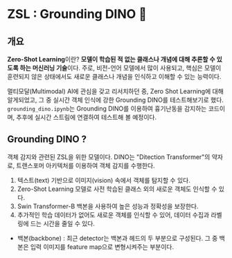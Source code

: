 # ZSL : Grounding DINO 🦖
## 개요
**Zero-Shot Learning**이란? **모델이 학습된 적 없는 클래스나 개념에 대해 추론할 수 있도록 하는 머신러닝 기술**이다. 주로, 비전-언어 모델에서 많이 사용되고, 핵심은 모델이 훈련되지 않은 상태에서도 새로운 클래스나 개념을 인식하고 이해할 수 있는 능력이다. <br>

멀티모달(Multimodal) AI에 관심을 갖고 리서치하던 중, Zero Shot Learning에 대해 알게되었고, 그 중 실시간 객체 인식에 강한 Grounding DINO를 테스트해보기로 했다. ```grounding_dino.ipynb```는 Grounding DINO를 이용하여 흉기난동을 감지하는 코드이며, 추후에 실시간 스트림에 연결하여 테스트해 볼 예정이다. 

## Grounding DINO ?
객체 감지와 관련된 ZSL을 위한 모델이다. DINO는 "Ditection Transformer"의 약자로, 트랜스포머 아키텍처를 이용하여 객체 감지를 수행한다. <br>
1. 텍스트(text) 기반으로 이미지(vision) 속에서 객체를 탐지할 수 있다.
2. Zero-Shot Learning 모델로 사전 학습된 클래스 외의 새로운 객체도 인식할 수 있다.
3. Swin Transformer-B 백본을 사용하여 높은 성능과 정확성을 보장한다.
4. 추가적인 학습 데이터가 없어도 새로운 객체를 인식할 수 있어, 데이터 수집과 라벨링에 드는 시간을 줄일 수 있다.
* 백본(backbone) : 최근 detector는 백본과 헤드의 두 부분으로 구성된다. 그 중 백본은 입력 이미지를 feature map으로 변형시켜주는 부분이다.
